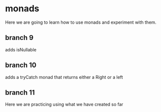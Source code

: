 # monads

Here we are going to learn how to use monads and experiment with them.

## branch 9

adds isNullable

## branch 10

adds a tryCatch monad that returns either a Right or a left

## branch 11

Here we are practicing using what we have created so far